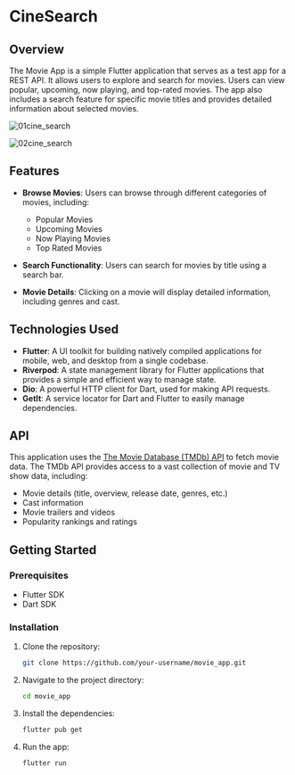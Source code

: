 # CineSearch

## Overview

The Movie App is a simple Flutter application that serves as a test app for a REST API. It allows users to explore and search for movies. Users can view popular, upcoming, now playing, and top-rated movies. The app also includes a search feature for specific movie titles and provides detailed information about selected movies.

![01cine_search](https://github.com/user-attachments/assets/663afdc1-47f3-4406-8e12-b005bff91803)

![02cine_search](https://github.com/user-attachments/assets/73edc02a-a179-41db-813b-34c6d5d683d9)


## Features

- **Browse Movies**: Users can browse through different categories of movies, including:
  - Popular Movies
  - Upcoming Movies
  - Now Playing Movies
  - Top Rated Movies

- **Search Functionality**: Users can search for movies by title using a search bar.

- **Movie Details**: Clicking on a movie will display detailed information, including genres and cast.

## Technologies Used

- **Flutter**: A UI toolkit for building natively compiled applications for mobile, web, and desktop from a single codebase.
- **Riverpod**: A state management library for Flutter applications that provides a simple and efficient way to manage state.
- **Dio**: A powerful HTTP client for Dart, used for making API requests.
- **GetIt**: A service locator for Dart and Flutter to easily manage dependencies.

## API

This application uses the [The Movie Database (TMDb) API](https://www.themoviedb.org/documentation/api) to fetch movie data. The TMDb API provides access to a vast collection of movie and TV show data, including:

- Movie details (title, overview, release date, genres, etc.)
- Cast information
- Movie trailers and videos
- Popularity rankings and ratings

## Getting Started

### Prerequisites

- Flutter SDK
- Dart SDK

### Installation

1. Clone the repository:
   ```bash
   git clone https://github.com/your-username/movie_app.git


2. Navigate to the project directory:
   ```bash
   cd movie_app


3. Install the dependencies:
   ```bash
   flutter pub get


4. Run the app:
   ```bash
   flutter run
